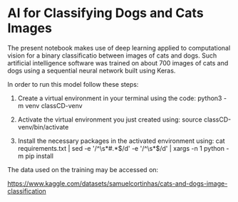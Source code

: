 # AI for Classifying Dogs and Cats Images

The present notebook makes use of deep learning applied to computational vision for a binary classificatio between images of cats and dogs. Such artificial intelligence software was trained on about 700 images of cats and dogs using a sequential neural network built using Keras.

In order to run this model follow these steps:

1. Create a virtual environment in your terminal using the code:
       python3 -m venv classCD-venv

3. Activate the virtual environment you just created using:
       source classCD-venv/bin/activate

5. Install the necessary packages in the activated environment using: 
    cat requirements.txt | sed -e '/^\s*#.*$/d' -e '/^\s*$/d' | xargs -n 1 python -m pip install

The data used on the training may be accessed on:

https://www.kaggle.com/datasets/samuelcortinhas/cats-and-dogs-image-classification
